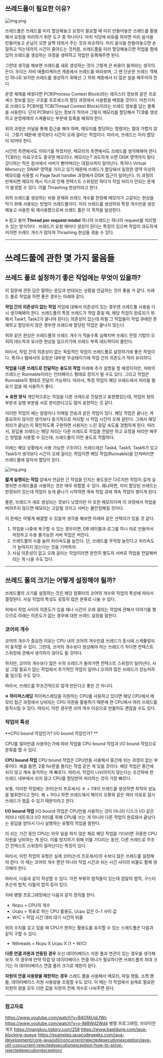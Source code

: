 ## 쓰레드풀이 필요한 이유?

![img.png](img/PaikMyeongGyu/thread_pool1.png)

쓰레드풀은 쓰레드를 미리 할당해놓고 요청이 필요할 때 미리 만들어놓은 쓰레드를 활용해서 요청을 처리하기 위한 도구 중 하나이다.
마치 식당에 비유를 하자면 미리 음식을 만들어놓고 손님이 오면 살짝 데워서 주는 것과 비슷하다.
미리 음식을 만들어놓으면 손질하고 익는데까지 시간이 줄어드는 것처럼, 
쓰레드풀을 미리 할당해놓으면 작업을 함에 있어 쓰레드를 생성하는 과정을 생략하고 작업만 등록해주면 된다.

그런데 생각을 해보면 쓰레드를 새로 생성하는 것이 그렇게 큰 비용이 들까라는 생각이 든다.
우리는 자바 애플리케이션 계층에서 쓰레드를 바라보며, 
그 땐 단순한 쓰레드 객체 단 하나로 보지만 쓰레드를 생성하기 위해선 그 하위 계층에서 더 많은 일을 해주어야 한다.

운영 체제를 배웠다면 PCB(Process Context Block)라는 레지스터 정보와 같은 프로세스 정보를 담는 구조를 프로세스의 할당 과정에서 사용함을 배웠을 것이다.
마찬가지로 쓰레드도 PCB처럼 TCB(Thread Context Block)이라는 쓰레드 정보를 담는 블록을 사용한다.
단지 PCB보다 담는 정보가 적어서 그렇지 메모리를 할당해서 TCB를 생성하고 운영체제의 스케쥴되는 부분에 등록을 해줘야 한다.

위의 과정은 커널을 통해 접근을 해야 하며, 메모리를 할당하는 명령어는 절대 가볍지 않다.
그렇기 때문에 생각보다 시간이 오래 걸리는 작업이다. 따라서, 쓰레드는 미리 할당이 되어야 한다.

시간의 측면에서도 이야기를 하였지만, 메모리의 측면에서도 쓰레드를 생각해봐야 한다. TCB라는 자료구조도 결국엔 메모리다.
메모리는? 과도하게 쓰면 DISK 영역까지 왔다갔다하는 작은 참사에서 서버가 뻗어버리는 대참사까지 일어난다.
특히나 Virtual Memory는 SWAP 영역을 가지고 있기 때문에 쓰레드가 할당돼서 일정한 영역 이상의 메모리를 사용할 시 Page fault handler 과정에서
DISK 접근이 일어난다. 이 과정이 반복되면 메모리 캐시 미스로 인해 컨텍스트 스위칭만 하다가 작업 처리가 안되는 문제가 발생할 수 있다.
이를 Thrashing 현상이라고 한다.

위의 쓰레드를 생성하는 비용 문제와 쓰레드 개수를 한정해 메모리가 고갈되는 현상을 막기 위해 사용되는 방법이 쓰레드풀이다. 
미리 쓰레드를 생성하되 특정 개수만큼 생성해놓고 사용한 뒤 재사용함으로써 쓰레드 풀은 이 목적을 달성한다.

※ 참고 용어
**Thread per request model**
하나의 쓰레드는 하나의 request를 처리할 수 있는 방식이다 .
쓰레드가 요청 때마다 생성이 된다는 특징이 있으며 작업이 과도하게 커지면 쓰레드 개수가 많아져 Thrashing 현상을 겪을 수 있다.

---
# 쓰레드풀에 관한 몇 가지 물음들

## 쓰레드 풀로 설정하기 좋은 작업에는 무엇이 있을까?

이 질문에 관한 답은 말하는 응답과 반대되는 상황을 언급하는 것이 좋을 거 같다. 쓰레드 풀로 작업을 하면 좋은 경우는 아래와 같다.

**작업 간의 의존성이 없는 작업**
작업에 대해서 의존성이 있는 경우엔 쓰레드풀 사용을 다시 생각해봐야 한다. 
쓰레드풀의 특정 쓰레드가 작업 중일 때, 해당 작업이 완료되기 위해서 Task1, Task2가 끝나야 된다는 의존성이 있는데 
하필 그 작업들이 작업 큐에만 존재하고 할당되지 않은 경우엔 쓰레드에 할당된 작업은 끝나지 않는다.

위와 같은 현상은 쓰레드풀의 쓰레드 개수가 적을수록 심해지며 쓰레드 한정 기법이 오히려 데드락과 유사한 현상을 일으키기에 쓰레드 부족 데드락이라 불린다.

따라서, 작업 간의 의존성이 없는 독립적인 작업이 쓰레드풀로 설정하기에 좋은 작업이다. 
특히나 웹에서의 요청은 대부분 무상태이기에 작업 간의 의존도가 적어 유리하다.


**작업을 다른 쓰레드로 전달하는 용도의 작업**
아래에 추가 설명을 할 예정이지만, 자바의 쓰레드는 Runnable이라는 인터페이스 형태로 정의가 될 수도 있다. 
그리고 작업은 Runnable의 형태로 전달이 가능하다.
따라서, 특정 작업이 해당 쓰레드에서 처리될 필요가 없을 때 사용하기 좋다.

**※ 표현 방식**
개인적으로는 작업을 다른 쓰레드로 전달한고 표현했었는데, 작업의 정의 부분과 실행 부분을 서로 분리한다고도 많이 표현하는 것 같다.

이러한 작업의 예는 알람이나 이메일 전송과 같은 작업이 있다.
해당 작업은 끝나는 게 중요하지 않지만 생각보다 동기적으로 처리할 시 작업 시간이 오래 걸린다.
그래서 해당 처리가 끝났는지 확인하도록 구현하면 사용자는 느린 응답 속도를 경험하게 된다.
따라서, 응답용 쓰레드는 해당 처리는 다른 쓰레드로 작업을 전달만 하고 요청을 처리만 해주는 방법을 사용할 수 있는데, 쓰레드풀이 이런 용도로 적합하다.

아래는 해당 상황에서 사용 가능한 구조이다.
쓰레드에선 Task4, Task5, Task6가 있고 Task5가 생각보다 시간이 오래 걸리는 작업이면 해당 작업(Runnable)을 던져버리면 쓰레드풀에 알아서 할당이 된다.

![img.png](img/PaikMyeongGyu/thread_pool2.png)

**짧게 실행되는 작업**
앞에서 언급한 긴 작업을 던지는 용도랑은 다르지만 작업이 길게 실행되면 쓰레드풀을 사용하는 것은 매우 위험할 수 있다.
왜냐하면, 미리 할당된 쓰레드는 한정되어 있는데 작업이 늦게 끝나기 시작하면 계속 작업 큐에 계속 작업이 쌓이게 된다.

물론, 쓰레드가 새로 생성되는 것보다 낫겠지만 이 또한 메모리이며 이 과정에서 작업을 버려주지 않으면 메모리는 고갈될 것이고 서버는 불안정해질 것이다.

이 문제는 어떻게 해결할 수 있을까 생각을 해보면 아래와 같은 선택지가 있을 것 같다.

1. 작업을 나중에 복구할 수 있는 경우라면, DB 테이블과 로그를 하나 따로 만들어서 저장하고 수용 불가능한 서버 작업은 버린다.
2. 쓰레드풀의 수를 늘려 처리속도를 높인다. 단, 쓰레드를 무작정 늘린다고 처리속도가 높아지지 않는다는 것을 기억하자.
3. 사실 의존성이 없고 오래 걸리는 작업이라면 완전히 별도의 서버로 작업을 전달해버리는 게 나을 수도 있다.

---

## 쓰레드 풀의 크기는 어떻게 설정해야 될까?
쓰레드풀의 크기를 설정하는 것은 해당 컴퓨터의 코어의 개수와 작업의 특성에 따라서 결정된다. 사실 작업의 특성도 굉장히 많은 분류로 나눌 수 있다.

위에서 작업 사이의 의존도가 있을 때나 시간이 오래 걸리는 작업에 관해서 이야기를 했으므로 아래는 의존도가 없는 경우에 대한 쓰레드 설정을 말한다.

### 코어의 개수
코어의 개수가 중요한 이유는 CPU 내의 코어의 개수만큼 쓰레드가 동시에 스케쥴링되어 동작할 수 있다. 
그런데, 코어의 개수보다 생성해야 하는 쓰레드가 작다면 컨텍스트 스위칭에 관해서 생각하지 않아도 될 것이다.

하지만, 코어의 개수보다 많은 수의 쓰레드가 돌아가면 컨텍스트 스위칭이 일어난다. 
사실 그럴 필요가 없는 작업에서 추가적인 작업이 일어나 오히려 많은 쓰레드가 성능저하를 일으킬 수도 있다.

따라서, 쓰레드를 무조건적으로 많게 만든다고 좋은 건 아니다.

**※ 하이퍼스레딩**
하이퍼스레딩을 지원하는 CPU를 사용하고 있다면 해당 CPU에서 메모리 접근 과정에서 낭비되는 CPU 자원을 활용하기 때문에 한 CPU에서 여러 쓰레드를 동작시킬 수 있다.
따라서, 이런 경우엔 코어 개수 이상으로 만들어도 괜찮을 수도 있다.

### 작업의 특성

**CPU bound 작업인가? I/O bound 작업인가? **

CPU를 얼마만큼 사용하는가에 따라 작업을 CPU bound 작업과 I/O bound 작업으로 분류를 할 수 있다.

**CPU bound 작업**
CPU bound 작업은 CPU만을 사용해서 중간에 쉬는 과정이 없는 부류이다. 예를 들면, 2중 for문을 돌리는 작업 같은 게 있을 것이다.
해당 작업은 중간에 쉬지 않고 계속 동작하는 게 빠르다. 
따라서, 작업이 나뉘어지지 않는다는 조건하에 한 쓰레드 내부에서 쉬지 않고 CPU를 할당받아 처리하는 것이 가장 빠르다.

보통, 이러한 작업에는 코어(논리 프로세서) 수 + 1개의 쓰레드를 생성하면 최적의 성능을 발휘한다고 한다.
왜 + 1이냐 하면 쓰레드에서 페이지 오류와 같은 여러 이유로 잠시 쓰레드가 멈출 수 있기 때문이라고 한다.

**I/O bound 작업**
I/O bound 작업은 CPU만을 사용하는 것이 아니라 디스크 I/O 같은 처리나 네트워크 I/O 처리를 위해 CPU를 쓰는 게 아니라 다른 작업이 완료돼서 끝났다는 응답을 받아서 다시 실행하는 유형의 작업을 말한다.

이 쉬는 기간 동안 CPU는 아무 일을 하지 않은 채로 해당 작업을 기다리면 귀중한 CPU자원을 낭비하는 게 된다.
이를 방지하기 위해 이를 기다리는 동안, 다른 쓰레드로 무조건 컨텍스트 스위칭이 일어난다는 특징이 있다.

따라서, 이런 작업의 유형은 실제 코어(논리 프로세서)의 수보다 많은 쓰레드를 설정해야 한다.
이 때는 코어의 개수 뿐만 아니라 작업 시간과 쉬는 시간 사이의 비율도 함께 생각해야 한다.

따라서, 다음과 같이 작성할 수 있다. 이런 부류의 법칙들이 있는데 암달의 법칙, 구스타프슨의 법칙, 리틀의 법칙 등이 있다.

자바 병렬 프로그래밍에선 다음과 같이 정의를 한다.
- Ncpu = CPU의 개수
- Ucpu = 목표로 하는 CPU 활용도, Ucpu 값은 0~1 사이 값
- W/C = 작업 시간 대비 대기 시간의 비율

위의 수치를 갖고 있을 때 CPU가 원하는 활용도를 유지할 수 있는 스레드풀은 다음과 같이 구할 수 있다.
- Nthreads = Ncpu X Ucpu X (1 + W/C)

**다른 연결 자원과 연동된 경우**
우선 데이터베이스 자원 풀과 연관이 있는 경우를 생각해보자. 
이 경우에 만약 작업 당 데이터베이스 연결 하나가 필요하다면 쓰레드풀의 최대 크기는 이 데이터베이스 연결 풀의 크기로 제한이 된다.

**자원의 연결 사용량을 제한하는 경우**
스레드 풀을 사용해서 메모리, 파일 핸들, 소켓 핸들, 데이터베이스 자원 사용량을 조절할 수도 있다.
이 때는 각 작업에서 실제로 필요한 자원의 양을 모두 더한 값을 자원의 전체 개수로 나눠주면 된다.

---

### 참고자료
https://www.youtube.com/watch?v=B4Of4UgLfWc
https://www.youtube.com/watch?v=v-iM8Wd2Wd4
병렬 프로그래밍, 브라이언 게츠
https://mangkyu.tistory.com/258
https://www.baeldung.com/java-blocking-queue
https://examples.javacodegeeks.com/java-development/core-java/util/concurrent/rejectedexecutionexception/java-util-concurrent-rejectedexecutionexception-how-to-solve-rejectedexecutionexception/